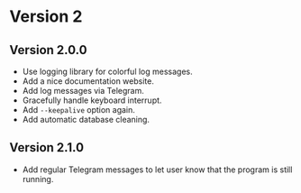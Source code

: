 # Version 2

## Version 2.0.0

- Use logging library for colorful log messages.
- Add a nice documentation website.
- Add log messages via Telegram.
- Gracefully handle keyboard interrupt.
- Add `--keepalive` option again.
- Add automatic database cleaning.

## Version 2.1.0

- Add regular Telegram messages to let user know that the program is still running.
